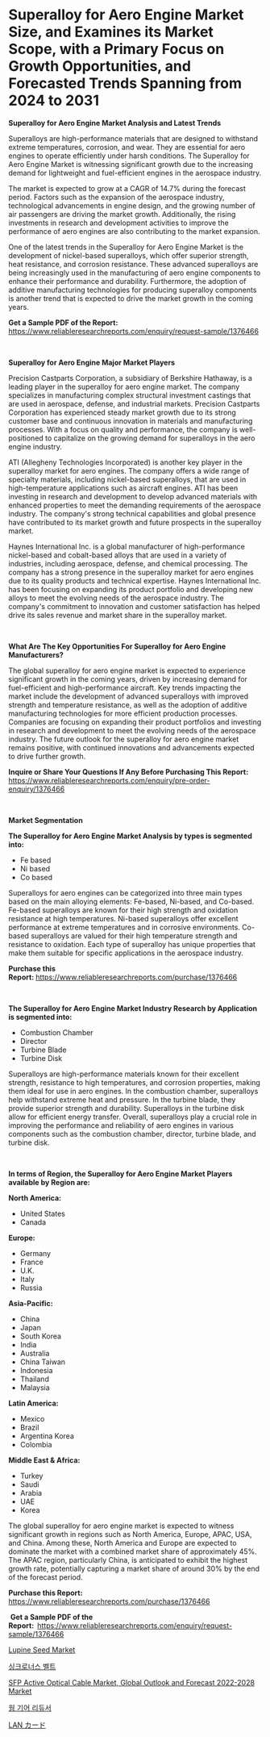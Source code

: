 <p><h1>Superalloy for Aero Engine Market Size, and Examines its Market Scope, with a Primary Focus on Growth Opportunities, and Forecasted Trends Spanning from 2024 to 2031</h1></p><p><strong>Superalloy for Aero Engine Market Analysis and Latest Trends</strong></p>
<p><p>Superalloys are high-performance materials that are designed to withstand extreme temperatures, corrosion, and wear. They are essential for aero engines to operate efficiently under harsh conditions. The Superalloy for Aero Engine Market is witnessing significant growth due to the increasing demand for lightweight and fuel-efficient engines in the aerospace industry.</p><p>The market is expected to grow at a CAGR of 14.7% during the forecast period. Factors such as the expansion of the aerospace industry, technological advancements in engine design, and the growing number of air passengers are driving the market growth. Additionally, the rising investments in research and development activities to improve the performance of aero engines are also contributing to the market expansion.</p><p>One of the latest trends in the Superalloy for Aero Engine Market is the development of nickel-based superalloys, which offer superior strength, heat resistance, and corrosion resistance. These advanced superalloys are being increasingly used in the manufacturing of aero engine components to enhance their performance and durability. Furthermore, the adoption of additive manufacturing technologies for producing superalloy components is another trend that is expected to drive the market growth in the coming years.</p></p>
<p><strong>Get a Sample PDF of the Report:&nbsp;</strong> <a href="https://www.reliableresearchreports.com/enquiry/request-sample/1376466">https://www.reliableresearchreports.com/enquiry/request-sample/1376466</a></p>
<p>&nbsp;</p>
<p><strong>Superalloy for Aero Engine Major Market Players</strong></p>
<p><p>Precision Castparts Corporation, a subsidiary of Berkshire Hathaway, is a leading player in the superalloy for aero engine market. The company specializes in manufacturing complex structural investment castings that are used in aerospace, defense, and industrial markets. Precision Castparts Corporation has experienced steady market growth due to its strong customer base and continuous innovation in materials and manufacturing processes. With a focus on quality and performance, the company is well-positioned to capitalize on the growing demand for superalloys in the aero engine industry.</p><p>ATI (Allegheny Technologies Incorporated) is another key player in the superalloy market for aero engines. The company offers a wide range of specialty materials, including nickel-based superalloys, that are used in high-temperature applications such as aircraft engines. ATI has been investing in research and development to develop advanced materials with enhanced properties to meet the demanding requirements of the aerospace industry. The company's strong technical capabilities and global presence have contributed to its market growth and future prospects in the superalloy market.</p><p>Haynes International Inc. is a global manufacturer of high-performance nickel-based and cobalt-based alloys that are used in a variety of industries, including aerospace, defense, and chemical processing. The company has a strong presence in the superalloy market for aero engines due to its quality products and technical expertise. Haynes International Inc. has been focusing on expanding its product portfolio and developing new alloys to meet the evolving needs of the aerospace industry. The company's commitment to innovation and customer satisfaction has helped drive its sales revenue and market share in the superalloy market.</p></p>
<p>&nbsp;</p>
<p><strong>What Are The Key Opportunities For Superalloy for Aero Engine Manufacturers?</strong></p>
<p><p>The global superalloy for aero engine market is expected to experience significant growth in the coming years, driven by increasing demand for fuel-efficient and high-performance aircraft. Key trends impacting the market include the development of advanced superalloys with improved strength and temperature resistance, as well as the adoption of additive manufacturing technologies for more efficient production processes. Companies are focusing on expanding their product portfolios and investing in research and development to meet the evolving needs of the aerospace industry. The future outlook for the superalloy for aero engine market remains positive, with continued innovations and advancements expected to drive further growth.</p></p>
<p><strong>Inquire or Share Your Questions If Any Before Purchasing This Report:</strong> <a href="https://www.reliableresearchreports.com/enquiry/pre-order-enquiry/1376466">https://www.reliableresearchreports.com/enquiry/pre-order-enquiry/1376466</a></p>
<p>&nbsp;</p>
<p><strong>Market Segmentation</strong></p>
<p><strong>The Superalloy for Aero Engine Market Analysis by types is segmented into:</strong></p>
<p><ul><li>Fe based</li><li>Ni based</li><li>Co based</li></ul></p>
<p><p>Superalloys for aero engines can be categorized into three main types based on the main alloying elements: Fe-based, Ni-based, and Co-based. Fe-based superalloys are known for their high strength and oxidation resistance at high temperatures. Ni-based superalloys offer excellent performance at extreme temperatures and in corrosive environments. Co-based superalloys are valued for their high temperature strength and resistance to oxidation. Each type of superalloy has unique properties that make them suitable for specific applications in the aerospace industry.</p></p>
<p><strong>Purchase this Report:&nbsp;</strong><a href="https://www.reliableresearchreports.com/purchase/1376466">https://www.reliableresearchreports.com/purchase/1376466</a></p>
<p>&nbsp;</p>
<p><strong>The Superalloy for Aero Engine Market Industry Research by Application is segmented into:</strong></p>
<p><ul><li>Combustion Chamber</li><li>Director</li><li>Turbine Blade</li><li>Turbine Disk</li></ul></p>
<p><p>Superalloys are high-performance materials known for their excellent strength, resistance to high temperatures, and corrosion properties, making them ideal for use in aero engines. In the combustion chamber, superalloys help withstand extreme heat and pressure. In the turbine blade, they provide superior strength and durability. Superalloys in the turbine disk allow for efficient energy transfer. Overall, superalloys play a crucial role in improving the performance and reliability of aero engines in various components such as the combustion chamber, director, turbine blade, and turbine disk.</p></p>
<p>&nbsp;</p>
<p><strong>In terms of Region, the Superalloy for Aero Engine Market Players available by Region are:</strong></p>
<p>
    <p> <strong> North America: </strong>
        <ul>
            <li>United States</li>
            <li>Canada</li>
        </ul>
        </p> 
    <p> <strong> Europe: </strong>
        <ul>
            <li>Germany</li>
            <li>France</li>
            <li>U.K.</li>
            <li>Italy</li>
            <li>Russia</li>
        </ul>
        </p> 
    <p> <strong> Asia-Pacific: </strong>
        <ul>
            <li>China</li>
            <li>Japan</li>
            <li>South Korea</li>
            <li>India</li>
            <li>Australia</li>
            <li>China Taiwan</li>
            <li>Indonesia</li>
            <li>Thailand</li>
            <li>Malaysia</li>
        </ul>
        </p> 
    <p> <strong> Latin America: </strong>
        <ul>
            <li>Mexico</li>
            <li>Brazil</li>
            <li>Argentina Korea</li>
            <li>Colombia</li>
        </ul>
        </p> 
    <p> <strong> Middle East & Africa: </strong>
        <ul>
            <li>Turkey</li>
            <li>Saudi</li>
            <li>Arabia</li>
            <li>UAE</li>
            <li>Korea</li>
        </ul>
    </p>
    </p>
<p><p>The global superalloy for aero engine market is expected to witness significant growth in regions such as North America, Europe, APAC, USA, and China. Among these, North America and Europe are expected to dominate the market with a combined market share of approximately 45%. The APAC region, particularly China, is anticipated to exhibit the highest growth rate, potentially capturing a market share of around 30% by the end of the forecast period.</p></p>
<p><strong>Purchase this Report: </strong><a href="https://www.reliableresearchreports.com/purchase/1376466">https://www.reliableresearchreports.com/purchase/1376466</a></p>
<p>&nbsp;<strong>Get a Sample PDF of the Report:&nbsp;&nbsp;</strong><a href="https://www.reliableresearchreports.com/enquiry/request-sample/1376466">https://www.reliableresearchreports.com/enquiry/request-sample/1376466</a></p>
<p><strong></strong></p>
<p><p><a href="https://view.publitas.com/reportprime-1/lupine-seed-market-offer-valuable-insights-into-market-size-market-share-market-trends-and-projections-spanning-from-2024-to-2031/">Lupine Seed Market</a></p><p><a href="https://medium.com/@yss452611770/%EB%8F%99%EA%B8%B0%EC%8B%9D-%EB%B2%A8%ED%8A%B8-%EC%8B%9C%EC%9E%A5-%EA%B7%9C%EB%AA%A8-%EB%B0%8F-%EC%8B%9C%EC%9E%A5-%EB%8F%99%ED%96%A5-%EC%99%84%EC%A0%84%ED%95%9C-%EC%82%B0%EC%97%85-%EA%B0%9C%EC%9A%94-2024%EB%85%84%EB%B6%80%ED%84%B0-2031%EB%85%84-adee52c47e3d">싱크로너스 벨트</a></p><p><a href="https://fuschia-pecorino-a6d.notion.site/SFP-Active-Optical-Cable-Market-Global-Outlook-and-Forecast-2022-2028-Market-Size-Growth-Outlook-f-44a802ef6e8448deb68e3a5f420cff2c">SFP Active Optical Cable Market, Global Outlook and Forecast 2022-2028 Market</a></p><p><a href="https://medium.com/@yss452611770/%EC%9B%9C-%EA%B8%B0%EC%96%B4-%EA%B0%90%EC%86%8D%EA%B8%B0-%EC%8B%9C%EC%9E%A5-%EA%B7%9C%EB%AA%A8-%EC%8B%9C%EC%9E%A5-%EC%A0%84%EB%A7%9D-%EB%B0%8F-%EC%8B%9C%EC%9E%A5-%EC%98%88%EC%B8%A1-2024-2031-343ad5d52465">웜 기어 리듀서</a></p><p><a href="https://medium.com/@edisonlang50/lan%E3%82%AB%E3%83%BC%E3%83%89%E5%B8%82%E5%A0%B4-%E7%AB%B6%E4%BA%89%E5%88%86%E6%9E%90-%E5%B8%82%E5%A0%B4%E3%83%88%E3%83%AC%E3%83%B3%E3%83%89-2031%E5%B9%B4%E3%81%BE%E3%81%A7%E3%81%AE%E4%BA%88%E6%B8%AC-369ccfa537eb">LAN カード</a></p></p>